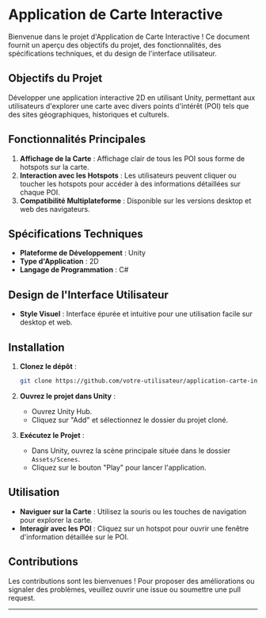 # Application de Carte Interactive

Bienvenue dans le projet d'Application de Carte Interactive ! Ce document fournit un aperçu des objectifs du projet, des fonctionnalités, des spécifications techniques, et du design de l'interface utilisateur.

## Objectifs du Projet

Développer une application interactive 2D en utilisant Unity, permettant aux utilisateurs d'explorer une carte avec divers points d'intérêt (POI) tels que des sites géographiques, historiques et culturels.

## Fonctionnalités Principales

1. **Affichage de la Carte** : Affichage clair de tous les POI sous forme de hotspots sur la carte.
2. **Interaction avec les Hotspots** : Les utilisateurs peuvent cliquer ou toucher les hotspots pour accéder à des informations détaillées sur chaque POI.
3. **Compatibilité Multiplateforme** : Disponible sur les versions desktop et web des navigateurs.

## Spécifications Techniques

- **Plateforme de Développement** : Unity
- **Type d'Application** : 2D
- **Langage de Programmation** : C#

## Design de l'Interface Utilisateur

- **Style Visuel** : Interface épurée et intuitive pour une utilisation facile sur desktop et web.

## Installation

1. **Clonez le dépôt** :
    ```bash
    git clone https://github.com/votre-utilisateur/application-carte-interactive.git
    ```

2. **Ouvrez le projet dans Unity** :
    - Ouvrez Unity Hub.
    - Cliquez sur "Add" et sélectionnez le dossier du projet cloné.

3. **Exécutez le Projet** :
    - Dans Unity, ouvrez la scène principale située dans le dossier `Assets/Scenes`.
    - Cliquez sur le bouton "Play" pour lancer l'application.

## Utilisation

- **Naviguer sur la Carte** : Utilisez la souris ou les touches de navigation pour explorer la carte.
- **Interagir avec les POI** : Cliquez sur un hotspot pour ouvrir une fenêtre d'information détaillée sur le POI.

## Contributions

Les contributions sont les bienvenues ! Pour proposer des améliorations ou signaler des problèmes, veuillez ouvrir une issue ou soumettre une pull request.

---